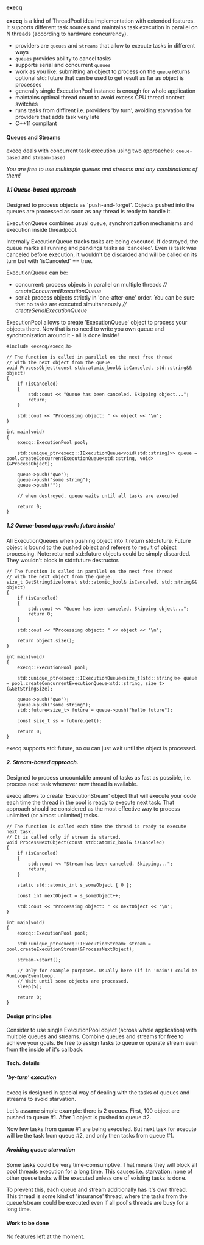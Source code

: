 #### execq
**execq** is a kind of ThreadPool idea implementation with extended features.
It supports different task sources and maintains task execution in parallel on N threads (according to hardware concurrency).
- providers are `queues` and `streams` that allow to execute tasks in different ways
- `queues` provides ability to cancel tasks
- supports serial and concurrent `queues`
- work as you like: submitting an object to process on the `queue` returns optional std::future that can be used to get result as far as object is processes
- generally single ExecutionPool instance is enough for whole application
- maintains optimal thread count to avoid excess CPU thread context switches
- runs tasks from diffirent i.e. providers 'by turn', avoiding starvation for providers that adds task very late
- C++11 compilant


#### Queues and Streams
execq deals with concurrent task execution using two approaches: `queue-based` and `stream-based`

*You are free to use multimple queues and streams and any combinations of them!*

##### 1.1 Queue-based approach
Designed to process objects as 'push-and-forget'. Objects pushed into the queues are processed as soon as any thread is ready to handle it.

ExecutionQueue combines usual queue, synchronization mechanisms and execution inside threadpool.

Internally ExecutionQueue tracks tasks are being executed. If destroyed, the queue marks all running and pendings tasks as 'canceled'. Even is task was canceled before execution, it wouldn't be discarded and will be called on its turn but with 'isCanceled' == true.

ExecutionQueue can be:
- concurrent: process objects in parallel on multiple threads _// createConcurrentExecutionQueue_
- serial: process objects strictly in 'one-after-one' order. You can be sure that no tasks are executed simultaneously _// createSerialExecutionQueue_


ExecutionPool allows to create 'ExecutionQueue' object to process your objects there.
Now that is no need to write you own queue and synchronization around it - all is done inside!

    #include <execq/execq.h>
    
    // The function is called in parallel on the next free thread
    // with the next object from the queue.
    void ProcessObject(const std::atomic_bool& isCanceled, std::string&& object)
    {
        if (isCanceled)
        {
            std::cout << "Queue has been canceled. Skipping object...";
            return;
        }
        
        std::cout << "Processing object: " << object << '\n';
    }
        
    int main(void)
    {
        execq::ExecutionPool pool;
        
        std::unique_ptr<execq::IExecutionQueue<void(std::string)>> queue = pool.createConcurrentExecutionQueue<std::string, void>(&ProcessObject);
        
        queue->push("qwe");
        queue->push("some string");
        queue->push("");
        
        // when destroyed, queue waits until all tasks are executed
        
        return 0;
    }

##### 1.2 Queue-based approach: future inside!
All ExecutionQueues when pushing object into it return std::future.
Future object is bound to the pushed object and referers to result of object processing.
Note: returned std::future objects could be simply discarded. They wouldn't block in std::future destructor.

    // The function is called in parallel on the next free thread
    // with the next object from the queue.
    size_t GetStringSize(const std::atomic_bool& isCanceled, std::string&& object)
    {
        if (isCanceled)
        {
            std::cout << "Queue has been canceled. Skipping object...";
            return 0;
        }
        
        std::cout << "Processing object: " << object << '\n';
        
        return object.size();
    }

    int main(void)
    {
        execq::ExecutionPool pool;
        
        std::unique_ptr<execq::IExecutionQueue<size_t(std::string)>> queue = pool.createConcurrentExecutionQueue<std::string, size_t>(&GetStringSize);
        
        queue->push("qwe");
        queue->push("some string");
        std::future<size_t> future = queue->push("hello future");
        
        const size_t ss = future.get();

        return 0;
    }

execq supports std::future<void>, so ou can just wait until the object is processed.

##### 2. Stream-based approach.
Designed to process uncountable amount of tasks as fast as possible, i.e. process next task whenever new thread is available.

execq allows to create 'ExecutionStream' object that will execute your code each time the thread in the pool is ready to execute next task.
That approach should be considered as the most effective way to process unlimited (or almost unlimited) tasks.

    // The function is called each time the thread is ready to execute next task.
    // It is called only if stream is started.
    void ProcessNextObject(const std::atomic_bool& isCanceled)
    {
        if (isCanceled)
        {
            std::cout << "Stream has been canceled. Skipping...";
            return;
        }
        
        static std::atomic_int s_someObject { 0 };
        
        const int nextObject = s_someObject++;
        
        std::cout << "Processing object: " << nextObject << '\n';
    }

    int main(void)
    {
        execq::ExecutionPool pool;
        
        std::unique_ptr<execq::IExecutionStream> stream = pool.createExecutionStream(&ProcessNextObject);
        
        stream->start();
        
        // Only for example purposes. Usually here (if in 'main') could be RunLoop/EventLoop.
        // Wait until some objects are processed.
        sleep(5);
        
        return 0;
    }

#### Design principles
Consider to use single ExecutionPool object (across whole application) with multiple queues and streams.
Combine queues and streams for free to achieve your goals.
Be free to assign tasks to queue or operate stream even from the inside of it's callback.

#### Tech. details
##### 'by-turn' execution 
execq is designed in special way of dealing with the tasks of queues and streams to avoid starvation.

Let's assume simple example: there is 2 queues. 
First, 100 object are pushed to queue #1.
After 1 object is pushed to queue #2.

Now few tasks from queue #1 are being executed. But next task for execute will be the task from queue #2, and only then tasks from queue #1.

##### Avoiding queue starvation
Some tasks could be very time-comsumptive. That means they will block all pool threads execution for a long time.
This causes i.e. starvation: none of other queue tasks will be executed unless one of existing tasks is done.

To prevent this, each queue and stream additionally has it's own thread. This thread is some kind of 'insurance' thread, where the tasks from the queue/stream could be executed even if all pool's threads are busy for a long time.

#### Work to be done
No features left at the moment.
